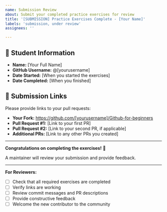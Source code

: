 ```yaml
---
name: Submission Review
about: Submit your completed practice exercises for review
title: '[SUBMISSION] Practice Exercises Complete - [Your Name]'
labels: 'submission, under review'
assignees: ''

---
```


## 👤 Student Information
- **Name:** [Your Full Name]
- **GitHub Username:** @[yourusername]
- **Date Started:** [When you started the exercises]
- **Date Completed:** [When you finished]

## 🔗 Submission Links
Please provide links to your pull requests:

- **Your Fork:** https://github.com/[yourusername]/Github-for-beginners
- **Pull Request #1:** [Link to your first PR]
- **Pull Request #2:** [Link to your second PR, if applicable]
- **Additional PRs:** [Link to any other PRs you created]

---

**Congratulations on completing the exercises!** 🎉

A maintainer will review your submission and provide feedback.

---

**For Reviewers:**
- [ ] Check that all required exercises are completed
- [ ] Verify links are working
- [ ] Review commit messages and PR descriptions
- [ ] Provide constructive feedback
- [ ] Welcome the new contributor to the community
